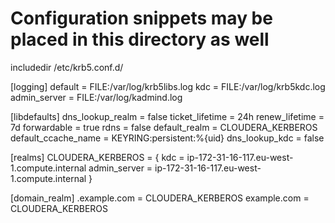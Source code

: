 # Configuration snippets may be placed in this directory as well
includedir /etc/krb5.conf.d/

[logging]
 default = FILE:/var/log/krb5libs.log
 kdc = FILE:/var/log/krb5kdc.log
 admin_server = FILE:/var/log/kadmind.log

[libdefaults]
 dns_lookup_realm = false
 ticket_lifetime = 24h
 renew_lifetime = 7d
 forwardable = true
 rdns = false
 default_realm = CLOUDERA_KERBEROS
 default_ccache_name = KEYRING:persistent:%{uid}
 dns_lookup_kdc = false

[realms]
 CLOUDERA_KERBEROS = {
  kdc = ip-172-31-16-117.eu-west-1.compute.internal
  admin_server = ip-172-31-16-117.eu-west-1.compute.internal
 }

[domain_realm]
 .example.com = CLOUDERA_KERBEROS
 example.com = CLOUDERA_KERBEROS
